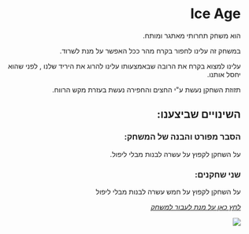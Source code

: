 <div dir="rtl" lang="he">

# Ice Age
הוא משחק תחרותי מאתגר ומותח.
  
במשחק זה עלינו לחפור בקרח מהר ככל האפשר על מנת לשרוד.
  
עלינו למצוא בקרח את הרובה שבאמצעותו עלינו להרוג את היריד שלנו , לפני שהוא יחסל אותנו.

תזוזת השחקן נעשת ע"י החצים והחפירה נעשת בעזרת מקש הרווח.

  
## השינויים שביצענו:
  ### הסבר מפורט והבנה של המשחק:
  על השחקן לקפוץ על עשרה לבנות מבלי ליפול.
  
  ### שני שחקנים:
  על השחקן לקפוץ על חמש עשרה לבנות מבלי ליפול

  
  
  
[*לחץ כאן על מנת לעבור למשחק*](https://s-k-games.itch.io/ice-age) 


![](https://github.com/S-K-Game/HW5-IceTower/blob/master/Assets/Images/game%20pic.PNG)

</div>
